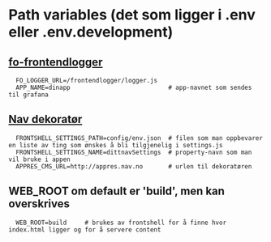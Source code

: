 # Path variables (det som ligger i .env eller .env.development)

## [fo-frontendlogger](doc/fo-frontendlogger.md)
```properties
  FO_LOGGER_URL=/frontendlogger/logger.js
  APP_NAME=dinapp                           # app-navnet som sendes til grafana
```

## [Nav dekoratør](doc/decorator.md)
```
  FRONTSHELL_SETTINGS_PATH=config/env.json  # filen som man oppbevarer en liste av ting som ønskes å bli tilgjenelig i settings.js
  FRONTSHELL_SETTINGS_NAME=dittnavSettings  # property-navn som man vil bruke i appen
  APPRES_CMS_URL=http://appres.nav.no       # urlen til dekoratøren
```

## WEB_ROOT om default er 'build', men kan overskrives
```
  WEB_ROOT=build     # brukes av frontshell for å finne hvor index.html ligger og for å servere content
```